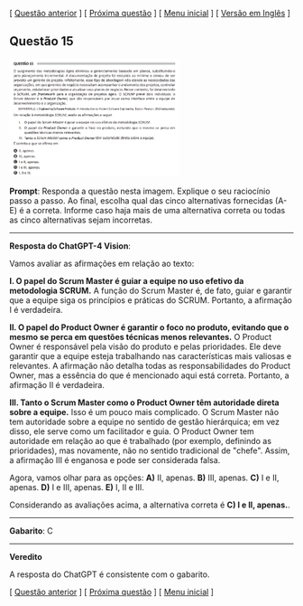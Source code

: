 \[ [Questão anterior](q14-por.md) \] \[ [Próxima questão](q16-por.md) \] \[ [Menu inicial](/README.md) \] \[ [Versão em Inglês](q15-eng.md) \] 

## Questão 15 ##

<img src="q15-image.png" alt="Question 15 image file" width="60%" height="60%">

**Prompt**: Responda a questão nesta imagem. Explique o seu raciocínio passo a passo. Ao final, escolha qual das cinco alternativas fornecidas (A-E) é a correta. Informe caso haja mais de uma alternativa correta ou todas as cinco alternativas sejam incorretas.

---

**Resposta do ChatGPT-4 Vision**: 

Vamos avaliar as afirmações em relação ao texto:

**I. O papel do Scrum Master é guiar a equipe no uso efetivo da metodologia SCRUM.**
A função do Scrum Master é, de fato, guiar e garantir que a equipe siga os princípios e práticas do SCRUM. Portanto, a afirmação I é verdadeira.

**II. O papel do Product Owner é garantir o foco no produto, evitando que o mesmo se perca em questões técnicas menos relevantes.**
O Product Owner é responsável pela visão do produto e pelas prioridades. Ele deve garantir que a equipe esteja trabalhando nas características mais valiosas e relevantes. A afirmação não detalha todas as responsabilidades do Product Owner, mas a essência do que é mencionado aqui está correta. Portanto, a afirmação II é verdadeira.

**III. Tanto o Scrum Master como o Product Owner têm autoridade direta sobre a equipe.**
Isso é um pouco mais complicado. O Scrum Master não tem autoridade sobre a equipe no sentido de gestão hierárquica; em vez disso, ele serve como um facilitador e guia. O Product Owner tem autoridade em relação ao que é trabalhado (por exemplo, definindo as prioridades), mas novamente, não no sentido tradicional de "chefe". Assim, a afirmação III é enganosa e pode ser considerada falsa.

Agora, vamos olhar para as opções:
**A)** II, apenas.
**B)** III, apenas.
**C)** I e II, apenas.
**D)** I e III, apenas.
**E)** I, II e III.

Considerando as avaliações acima, a alternativa correta é **C) I e II, apenas.**.

---

**Gabarito**: C

---

**Veredito**

A resposta do ChatGPT é consistente com o gabarito.

\[ [Questão anterior](q14-por.md) \] \[ [Próxima questão](q16-por.md) \] \[ [Menu inicial](/README.md) \]
